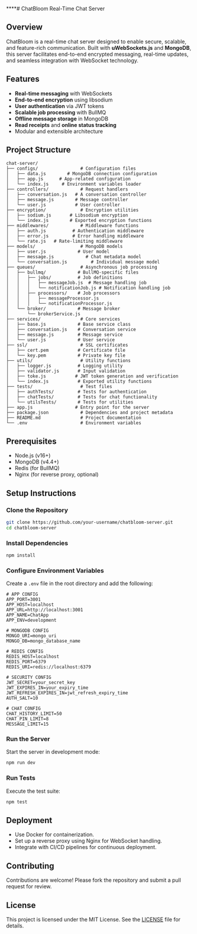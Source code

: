 ****# ChatBloom Real-Time Chat Server

## Overview
ChatBloom is a real-time chat server designed to enable secure, scalable, and feature-rich communication. Built with **uWebSockets.js** and **MongoDB**, this server facilitates end-to-end encrypted messaging, real-time updates, and seamless integration with WebSocket technology.

## Features
- **Real-time messaging** with WebSockets
- **End-to-end encryption** using libsodium
- **User authentication** via JWT tokens
- **Scalable job processing** with BullMQ
- **Offline message storage** in MongoDB
- **Read receipts** and **online status tracking**
- Modular and extensible architecture

## Project Structure
```
chat-server/
├── configs/                # Configuration files
│   ├── data.js        # MongoDB connection configuration
│   ├── app.js      # App-related configuration
│   └── index.js     # Environment variables loader
├── controllers/            # Request handlers
│   ├── conversation.js   # A conversation controller
│   ├── message.js        # Message controller
│   └── user.js           # User controller
├── encryption/             # Encryption utilities
│   ├── sodium.js       # Libsodium encryption
│   └── index.js        # Exported encryption functions
├── middlewares/            # Middleware functions
│   ├── auth.js          # Authentication middleware
│   ├── error.js         # Error handling middleware
│   └── rate.js   # Rate-limiting middleware
├── models/                 # MongoDB models
│   ├── user.js            # User model
│   ├── message.js            # Chat metadata model
│   └── conversation.js         # Individual message model
├── queues/                 # Asynchronous job processing
│   ├── bullmq/            # BullMQ-specific files
│   │   ├── jobs/          # Job definitions
│   │   │   ├── messageJob.js  # Message handling job
│   │   │   └── notificationJob.js # Notification handling job
│   │   ├── processors/    # Job processors
│   │   │   ├── messageProcessor.js
│   │   │   └── notificationProcessor.js
│   └── broker/            # Message broker
│       └── brokerService.js
├── services/               # Core services
│   ├── base.js            # Base service class
│   ├── conversation.js    # Conversation service
│   ├── message.js         # Message service
│   └── user.js            # User service
├── ssl/                    # SSL certificates
│   ├── cert.pem           # Certificate file
│   └── key.pem            # Private key file
├── utils/                  # Utility functions
│   ├── logger.js          # Logging utility
│   ├── validator.js       # Input validation
│   ├── toke.js           # JWT token generation and verification
│   └── index.js           # Exported utility functions
├── tests/                  # Test files
│   ├── authTests/         # Tests for authentication
│   ├── chatTests/         # Tests for chat functionality
│   └── utilsTests/        # Tests for utilities
├── app.js                # Entry point for the server
├── package.json            # Dependencies and project metadata
├── README.md               # Project documentation
└── .env                    # Environment variables
```

## Prerequisites
- Node.js (v16+)
- MongoDB (v4.4+)
- Redis (for BullMQ)
- Nginx (for reverse proxy, optional)

## Setup Instructions

### Clone the Repository
```bash
git clone https://github.com/your-username/chatbloom-server.git
cd chatbloom-server
```

### Install Dependencies
```bash
npm install
```

### Configure Environment Variables
Create a `.env` file in the root directory and add the following:
```env
# APP CONFIG
APP_PORT=3001
APP_HOST=localhost
APP_URL=http://localhost:3001
APP_NAME=ChatApp
APP_ENV=development

# MONGODB CONFIG
MONGO_URI=mongo_uri
MONGO_DB=mongo_database_name

# REDIS CONFIG
REDIS_HOST=localhost
REDIS_PORT=6379
REDIS_URI=redis://localhost:6379

# SECURITY CONFIG
JWT_SECRET=your_secret_key
JWT_EXPIRES_IN=your_expiry_time
JWT_REFRESH_EXPIRES_IN=jwt_refresh_expiry_time
AUTH_SALT=10

# CHAT CONFIG
CHAT_HISTORY_LIMIT=50
CHAT_PIN_LIMIT=8
MESSAGE_LIMIT=15
```

### Run the Server
Start the server in development mode:
```bash
npm run dev
```

### Run Tests
Execute the test suite:
```bash
npm test
```

## Deployment
- Use Docker for containerization.
- Set up a reverse proxy using Nginx for WebSocket handling.
- Integrate with CI/CD pipelines for continuous deployment.

## Contributing
Contributions are welcome! Please fork the repository and submit a pull request for review.

## License
This project is licensed under the MIT License. See the [LICENSE](LICENSE) file for details.



